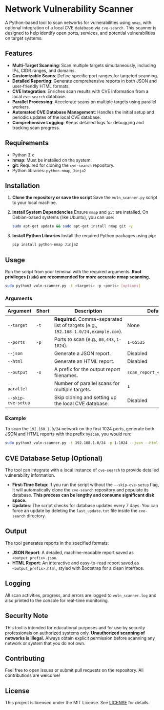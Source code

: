 # Network Vulnerability Scanner

A Python-based tool to scan networks for vulnerabilities using `nmap`, with optional integration of a local CVE database via `cve-search`. This scanner is designed to help identify open ports, services, and potential vulnerabilities on target systems.

## Features

  * **Multi-Target Scanning**: Scan multiple targets simultaneously, including IPs, CIDR ranges, and domains.
  * **Customizable Scans**: Define specific port ranges for targeted scanning.
  * **Detailed Reporting**: Generate comprehensive reports in both JSON and user-friendly HTML formats.
  * **CVE Integration**: Enriches scan results with CVE information from a local `cve-search` database.
  * **Parallel Processing**: Accelerate scans on multiple targets using parallel workers.
  * **Automated CVE Database Management**: Handles the initial setup and periodic updates of the local CVE database.
  * **Comprehensive Logging**: Keeps detailed logs for debugging and tracking scan progress.

## Requirements

  * Python 3.x
  * **nmap**: Must be installed on the system.
  * **git**: Required for cloning the `cve-search` repository.
  * Python libraries: `python-nmap`, `Jinja2`

## Installation

1.  **Clone the repository or save the script**
    Save the `vuln_scanner.py` script to your local machine.

2.  **Install System Dependencies**
    Ensure `nmap` and `git` are installed. On Debian-based systems (like Ubuntu), you can use:

    ```bash
    sudo apt-get update && sudo apt-get install nmap git -y
    ```

3.  **Install Python Libraries**
    Install the required Python packages using pip:

    ```bash
    pip install python-nmap Jinja2
    ```

## Usage

Run the script from your terminal with the required arguments. **Root privileges (`sudo`) are recommended for more accurate nmap scanning.**

```bash
sudo python3 vuln-scanner.py -t <targets> -p <ports> [options]
```

### Arguments

| Argument            | Short | Description                                                               | Default                         |
| ------------------- | ----- | ------------------------------------------------------------------------- | ------------------------------- |
| `--target`          | `-t`  | **Required.** Comma-separated list of targets (e.g., `192.168.1.0/24,example.com`). | None                            |
| `--ports`           | `-p`  | Ports to scan (e.g., `80,443`, `1-1024`).                                   | `1-65535`                       |
| `--json`            |       | Generate a JSON report.                                                   | Disabled                        |
| `--html`            |       | Generate an HTML report.                                                  | Disabled                        |
| `--output`          | `-o`  | A prefix for the output report filenames.                                 | `scan_report_<timestamp>`       |
| `--parallel`        |       | Number of parallel scans for multiple targets.                            | `1`                             |
| `--skip-cve-setup`  |       | Skip cloning and setting up the local CVE database.                       | Disabled                        |

### Example

To scan the `192.168.1.0/24` network on the first 1024 ports, generate both JSON and HTML reports with the prefix `myscan`, you would run:

```bash
sudo python3 vuln-scanner.py -t 192.168.1.0/24 -p 1-1024 --json --html -o myscan
```

## CVE Database Setup (Optional)

The tool can integrate with a local instance of `cve-search` to provide detailed vulnerability information.

  * **First-Time Setup**: If you run the script without the `--skip-cve-setup` flag, it will automatically clone the `cve-search` repository and populate its database. **This process can be lengthy and consume significant disk space.**
  * **Updates**: The script checks for database updates every 7 days. You can force an update by deleting the `last_update.txt` file inside the `cve-search` directory.

## Output

The tool generates reports in the specified formats:

  * **JSON Report**: A detailed, machine-readable report saved as `<output_prefix>.json`.
  * **HTML Report**: An interactive and easy-to-read report saved as `<output_prefix>.html`, styled with Bootstrap for a clean interface.

## Logging

All scan activities, progress, and errors are logged to `vuln_scanner.log` and also printed to the console for real-time monitoring.

## Security Note

This tool is intended for educational purposes and for use by security professionals on authorized systems only. **Unauthorized scanning of networks is illegal.** Always obtain explicit permission before scanning any network or system that you do not own.

## Contributing

Feel free to open issues or submit pull requests on the repository. All contributions are welcome\!

## License

This project is licensed under the MIT License. See [LICENSE](LICENSE) for details.
